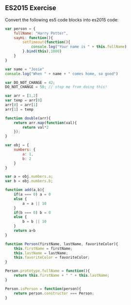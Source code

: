 ## ES2015 Exercise

Convert the following es5 code blocks into es2015 code:

```javascript
var person = {
    fullName: "Harry Potter",
    sayHi: function(){
        setTimeout(function(){
            console.log("Your name is " + this.fullName)
        }.bind(this),1000)
    }
}
```

```javascript
var name = "Josie"
console.log("When " + name + " comes home, so good")
```

```javascript
var DO_NOT_CHANGE = 42;
DO_NOT_CHANGE = 50; // stop me from doing this!
```

```javascript
var arr = [1,2]
var temp = arr[0]
arr[0] = arr[1]
arr[1] = temp
```

```javascript
function double(arr){
    return arr.map(function(val){
        return val*2
    });
}
```

```javascript
var obj = {
    numbers: {
        a: 1,
        b: 2
    } 
}

var a = obj.numbers.a;
var b = obj.numbers.b;
```

```javascript
function add(a,b){
    if(a === 0) a = 0
    else {
        a = a || 10    
    }
    if(b === 0) b = 0
    else {
        b = b || 10    
    }
    return a+b
}
```

```javascript
function Person(firstName, lastName, favoriteColor){
    this.firstName = firstName;
    this.lastName = lastName;
    this.favoriteColor = favoriteColor;
}

Person.prototype.fullName = function(){
    return this.firstName + " " + this.lastName;
}

Person.isPerson = function(person){
    return person.constructor === Person;
}
```
